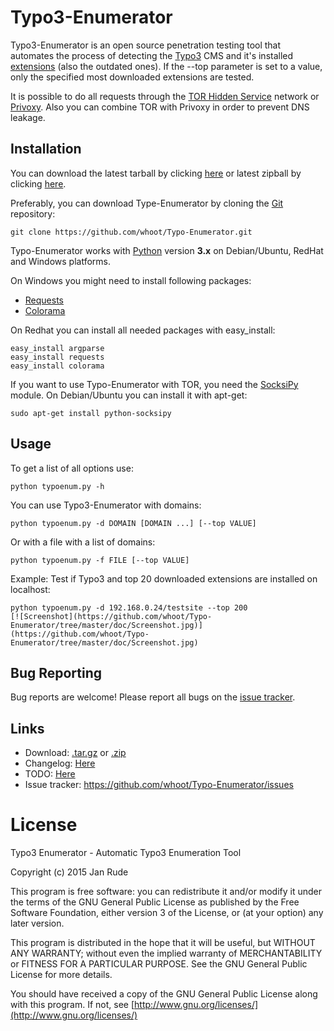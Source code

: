 Typo3-Enumerator
===============

Typo3-Enumerator is an open source penetration testing tool that automates the process of detecting the [Typo3](https://typo3.org) CMS and it's installed [extensions](https://typo3.org/extensions/repository/?id=23&L=0&q=&tx_solr[filter][outdated]=outdated%3AshowOutdated) (also the outdated ones).
If the --top parameter is set to a value, only the specified most downloaded extensions are tested.

It is possible to do all requests through the [TOR Hidden Service](https://www.torproject.org/) network or [Privoxy](http://sourceforge.net/projects/ijbswa/files/). Also you can combine TOR with Privoxy in order to prevent DNS leakage.

Installation
----

You can download the latest tarball by clicking [here](https://github.com/whoot/Typo-Enumerator/tarball/master) or latest zipball by clicking  [here](https://github.com/whoot/Typo-Enumerator/zipball/master).

Preferably, you can download Type-Enumerator by cloning the [Git](https://github.com/whoot/Typo-Enumerator) repository:

    git clone https://github.com/whoot/Typo-Enumerator.git

Typo-Enumerator works with [Python](http://www.python.org/download/) version **3.x** on Debian/Ubuntu, RedHat and Windows platforms.

On Windows you might need to install following packages:

* [Requests](https://pypi.python.org/pypi/requests/)
* [Colorama](https://pypi.python.org/pypi/colorama)

On Redhat you can install all needed packages with easy_install:

	easy_install argparse
	easy_install requests
	easy_install colorama

If you want to use Typo-Enumerator with TOR, you need the [SocksiPy](http://socksipy.sourceforge.net/) module.
On Debian/Ubuntu you can install it with apt-get:

	sudo apt-get install python-socksipy

Usage
----

To get a list of all options use:

    python typoenum.py -h

You can use Typo3-Enumerator with domains:

	python typoenum.py -d DOMAIN [DOMAIN ...] [--top VALUE]

Or with a file with a list of domains:

	python typoenum.py -f FILE [--top VALUE]

Example:
Test if Typo3 and top 20 downloaded extensions are installed on localhost:

	python typoenum.py -d 192.168.0.24/testsite --top 200
	[![Screenshot](https://github.com/whoot/Typo-Enumerator/tree/master/doc/Screenshot.jpg)] (https://github.com/whoot/Typo-Enumerator/tree/master/doc/Screenshot.jpg)

Bug Reporting
----
Bug reports are welcome! Please report all bugs on the [issue tracker](https://github.com/whoot/Typo-Enumerator/issues).

Links
----

* Download: [.tar.gz](https://github.com/whoot/Typo-Enumerator/tarball/master) or [.zip](https://github.com/whoot/Typo-Enumerator/archive/master)
* Changelog: [Here](https://github.com/whoot/Typo-Enumerator/blob/master/doc/CHANGELOG.md)
* TODO: [Here](https://github.com/whoot/Typo-Enumerator/blob/master/doc/TODO.md)
* Issue tracker: https://github.com/whoot/Typo-Enumerator/issues

# License

Typo3 Enumerator - Automatic Typo3 Enumeration Tool

Copyright (c) 2015 Jan Rude

This program is free software: you can redistribute it and/or modify
it under the terms of the GNU General Public License as published by
the Free Software Foundation, either version 3 of the License, or
(at your option) any later version.

This program is distributed in the hope that it will be useful,
but WITHOUT ANY WARRANTY; without even the implied warranty of
MERCHANTABILITY or FITNESS FOR A PARTICULAR PURPOSE.  See the
GNU General Public License for more details.

You should have received a copy of the GNU General Public License
along with this program.  If not, see [http://www.gnu.org/licenses/](http://www.gnu.org/licenses/)
